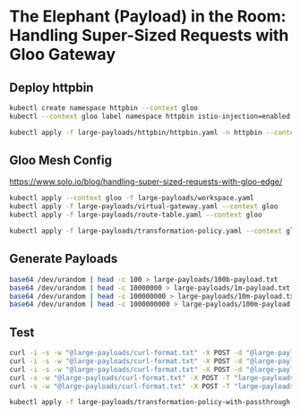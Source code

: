 # The Elephant (Payload) in the Room: Handling Super-Sized Requests with Gloo Gateway


## Deploy httpbin

```sh
kubectl create namespace httpbin --context gloo
kubectl --context gloo label namespace httpbin istio-injection=enabled

kubectl apply -f large-payloads/httpbin/httpbin.yaml -n httpbin --context gloo
```

## Gloo Mesh Config


https://www.solo.io/blog/handling-super-sized-requests-with-gloo-edge/

```sh
kubectl apply --context gloo -f large-payloads/workspace.yaml
kubectl apply -f large-payloads/virtual-gateway.yaml --context gloo
kubectl apply -f large-payloads/route-table.yaml --context gloo

kubectl apply -f large-payloads/transformation-policy.yaml --context gloo
```


## Generate Payloads

```sh
base64 /dev/urandom | head -c 100 > large-payloads/100b-payload.txt
base64 /dev/urandom | head -c 10000000 > large-payloads/1m-payload.txt
base64 /dev/urandom | head -c 100000000 > large-payloads/10m-payload.txt
base64 /dev/urandom | head -c 1000000000 > large-payloads/100m-payload.txt
```


## Test

```sh
curl -i -s -w "@large-payloads/curl-format.txt" -X POST -d "@large-payloads/1b-payload.txt" localhost:8080/post
curl -i -s -w "@large-payloads/curl-format.txt" -X POST -d "@large-payloads/100b-payload.txt" localhost:8080/post
curl -i -s -w "@large-payloads/curl-format.txt" -X POST -d "@large-payloads/1m-payload.txt" localhost:8080/post
curl -s -w "@large-payloads/curl-format.txt" -X POST -T "large-payloads/10m-payload.txt" localhost:8080/post -o /dev/null
curl -s -w "@large-payloads/curl-format.txt" -X POST -T "large-payloads/100m-payload.txt" localhost:8080/post -o /dev/null
```

```sh
kubectl apply -f large-payloads/transformation-policy-with-passthrough.yaml --context gloo
```
